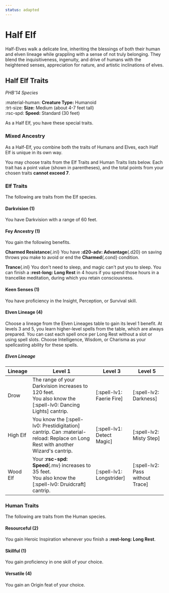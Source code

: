 ```yaml
---
status: adapted
---
```


# Half Elf

Half-Elves walk a delicate line, inheriting the blessings of both their human and elven lineage while grappling with a sense of not truly belonging. They blend the inquisitiveness, ingenuity, and drive of humans with the heightened senses, appreciation for nature, and artistic inclinations of elves.

## Half Elf Traits

*PHB'14 Species*

:material-human: **Creature Type:** Humanoid  
:trt-size: **Size:** Medium (about 4-7 feet tall)  
:rsc-spd: **Speed:** Standard (30 feet)

As a Half Elf, you have these special traits.

### Mixed Ancestry

As a Half-Elf, you combine both the traits of Humans and Elves, each Half Elf is unique in its own way.

You may choose traits from the Elf Traits and Human Traits lists below. Each trait has a point value (shown in parentheses), and the total points from your chosen traits **cannot exceed 7**.

### Elf Traits

The following are traits from the Elf species.

#### Darkvision (1)

You have Darkvision with a range of 60 feet.

#### Fey Ancestry (1)

You gain the following benefits.

**Charmed Resistance**{.inl} You have **:d20-adv: Advantage**{.d20} on saving throws you make to avoid or end the **Charmed**{.cond} condition.

**Trance**{.inl}  You don't need to sleep, and magic can't put you to sleep. You can finish a **:rest-long: Long Rest** in 4 hours if you spend those hours in a trancelike meditation, during which you retain consciousness.

#### Keen Senses (1)

You have proficiency in the Insight, Perception, or Survival skill.

#### Elven Lineage (4)

Choose a lineage from the Elven Lineages table to gain its level 1 benefit. At levels 3 and 5, you learn higher-level spells from the table, which are always prepared. You can cast each spell once per Long Rest without a slot or using spell slots. Choose Intelligence, Wisdom, or Charisma as your spellcasting ability for these spells.

##### Elven Lineage

| Lineage | Level 1 | Level 3 | Level 5 |
|---|---|---|---|
| Drow | The range of your Darkvision increases to 120 feet. <br>You also know the [:spell-lv0: Dancing Lights] cantrip. | [:spell-lv1: Faerie Fire] | [:spell-lv2: Darkness] |
| High Elf | You know the [:spell-lv0: Prestidigitation] cantrip. Can :material-reload: Replace on Long Rest with another Wizard's cantrip. | [:spell-lv1: Detect Magic] | [:spell-lv2: Misty Step] |
| Wood Elf | Your **:rsc-spd: Speed**{.mv} increases to 35 feet. <br>You also know the [:spell-lv0: Druidcraft] cantrip. | [:spell-lv1: Longstrider] | [:spell-lv2: Pass without Trace] |

### Human Traits

The following are traits from the Human species.

#### Resourceful (2)

You gain Heroic Inspiration whenever you finish a **:rest-long: Long Rest**.

#### Skillful (1)

You gain proficiency in one skill of your choice.

#### Versatile (4)
 
You gain an Origin feat of your choice.

<!--

***Drow Heritage***  
When the majority of humans moved to the depths of the Underdark for protection, cultures from myriad of nations and races began to intermingle. Thankfully, the severe trust issues of the Drow did not pass down to these Half-elves

***High-Elf Heritage***  
A faint echo of the Ancient Forest's grace lingers in half-elves with this bloodline, though the burdensome sins tied to that heritage do not. Despite this, proclaiming one's High Elf parentage is still ill-advised

***Wood-Elf Heritage***  
Inheriting the nimble grace and stealthy nature of their wood elf parents, these half-elves move with a quickened stride and possess an acute awareness of their surroundings, making them adept at navigating both natural and urban environments unseen.

-->